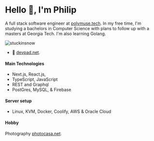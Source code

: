 # Hello 👋, I'm Philip 

A full stack software engineer at [polymuse.tech](https://polymuse.tech/). In my free time, I'm studying a bachelors in Computer Science with plans to follow up with a masters at Georgia Tech. I'm also learning Golang.

<p align="left"> <img src="https://komarev.com/ghpvc/?username=stuckinsnow&label=Profile%20views&color=0e75b6&style=flat" alt="stuckinsnow" /> </p>

- 🔭 [devpad.net](https://devpad.net).

#### Main Technologies 

* Next.js, React.js,
* TypeScript, JavaScript
* REST and Graphql
* PostGres, MySQL, & Firebase
  
#### Server setup

* Linux, KVM, Docker, Coolify, AWS & Oracle Cloud

#### Hobby

Photography [photocasa.net](https://photocasa.net).
